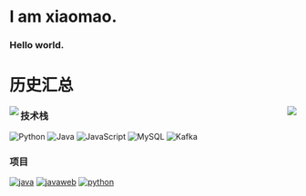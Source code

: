 <!--
**xiaomao-97/xiaomao-97** is a ✨ _special_ ✨ repository because its `README.md` (this file) appears on your GitHub profile.

Here are some ideas to get you started:

- 🔭 I’m currently working on ...
- 🌱 I’m currently learning ...
- 👯 I’m looking to collaborate on ...
- 🤔 I’m looking for help with ...
- 💬 Ask me about ...
- 📫 How to reach me: ...
- 😄 Pronouns: ...
- ⚡ Fun fact: ...
-->
# I am xiaomao.
### Hello world. 

# 历史汇总
<img align="left" src="https://github-readme-stats.vercel.app/api?username=xiaomao-97&include_all_commits=true&count_private-true&custom_title=xiaomao-97'%20GitHub%20Stats&line_height=30&show_icons=true&hide_border=true&bg_color=192133&title_color=efb752&icon_color=efb752&text_color=70bed9">
<img align="right" src="https://github-readme-stats.vercel.app/api/top-langs/?username=xiaomao-97">



### 技术栈
![Python](https://img.shields.io/badge/-Python-192133?style=flat-square&logo=python&logoColor=white)
![Java](https://img.shields.io/badge/-Java-192133?style=flat-square&logo=figma&logoColor=white)
![JavaScript](https://img.shields.io/badge/-JavaScript-192133?style=flat-square&logo=figma&logoColor=white)
![MySQL](https://img.shields.io/badge/-MySQL-192133?style=flat-square&logo=mysql&logoColor=white)
![Kafka](https://img.shields.io/badge/-Kafka-192133?style=flat-square&logo=apache-kafka&logoColor=white)



### 项目
[![java](https://img.shields.io/badge/java-192133?style=flat-square)](https://github.com/xiaomao-97/java)
[![javaweb](https://img.shields.io/badge/javaweb-192133?style=flat-square)](https://github.com/xiaomao-97/javaweb)
[![python](https://img.shields.io/badge/python-192133?style=flat-square)](https://github.com/xiaomao-97/python)



